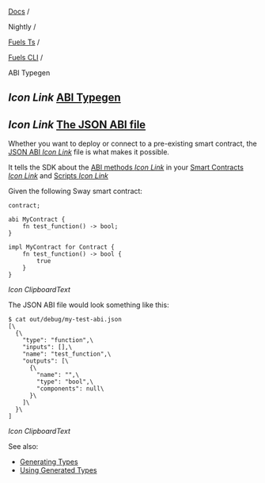 [Docs](https://docs.fuel.network/) /

Nightly  /

[Fuels Ts](https://docs.fuel.network/docs/nightly/fuels-ts/) /

[Fuels CLI](https://docs.fuel.network/docs/nightly/fuels-ts/fuels-cli/) /

ABI Typegen

## _Icon Link_ [ABI Typegen](https://docs.fuel.network/docs/nightly/fuels-ts/fuels-cli/abi-typegen/\#abi-typegen)

## _Icon Link_ [The JSON ABI file](https://docs.fuel.network/docs/nightly/fuels-ts/fuels-cli/abi-typegen/\#the-json-abi-file)

Whether you want to deploy or connect to a pre-existing smart contract, the [JSON ABI _Icon Link_](https://docs.fuel.network/docs/sway/sway-program-types/smart_contracts/#the-abi-declaration) file is what makes it possible.

It tells the SDK about the [ABI methods _Icon Link_](https://docs.fuel.network/docs/sway/sway-program-types/smart_contracts/#the-abi-declaration) in your [Smart Contracts _Icon Link_](https://docs.fuel.network/docs/sway/sway-program-types/smart_contracts/) and [Scripts _Icon Link_](https://docs.fuel.network/docs/sway/sway-program-types/scripts/)

Given the following Sway smart contract:

```fuel_Box fuel_Box-idXKMmm-css
contract;

abi MyContract {
    fn test_function() -> bool;
}

impl MyContract for Contract {
    fn test_function() -> bool {
        true
    }
}
```

_Icon ClipboardText_

The JSON ABI file would look something like this:

```fuel_Box fuel_Box-idXKMmm-css
$ cat out/debug/my-test-abi.json
[\
  {\
    "type": "function",\
    "inputs": [],\
    "name": "test_function",\
    "outputs": [\
      {\
        "name": "",\
        "type": "bool",\
        "components": null\
      }\
    ]\
  }\
]
```

_Icon ClipboardText_

See also:

- [Generating Types](https://docs.fuel.network/docs/nightly/fuels-ts/fuels-cli/generating-types/)
- [Using Generated Types](https://docs.fuel.network/docs/nightly/fuels-ts/fuels-cli/using-generated-types/)
